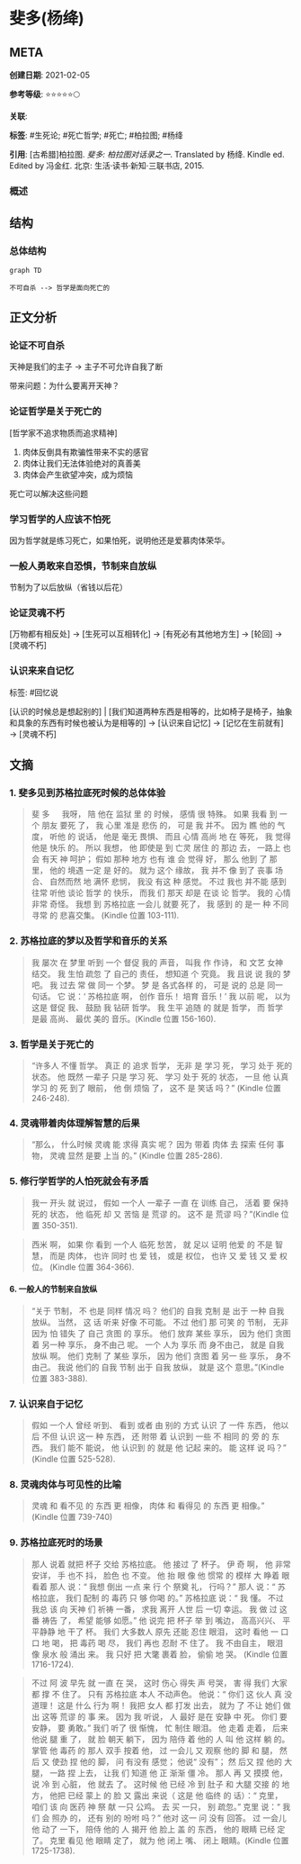 # 斐多(杨绛)

## META

**创建日期**: 2021-02-05

**参考等级**: ⭐⭐⭐⭐⭐🌕

**关联**: 

**标签**: #生死论; #死亡哲学; #死亡; #柏拉图; #杨绛

**引用**: [古希腊]柏拉图. *斐多: 柏拉图对话录之一*. Translated by 杨绛. Kindle ed. Edited by 冯金红. 北京: 生活·读书·新知·三联书店, 2015.

### 概述


## 结构

### 总体结构

```mermaid
graph TD

不可自杀 --> 哲学是面向死亡的
```

## 正文分析

### 论证不可自杀

天神是我们的主子 → 主子不可允许自我了断

带来问题：为什么要离开天神？

### 论证哲学是关于死亡的

[哲学家不追求物质而追求精神] 

1. 肉体反倒具有欺骗性带来不实的感官
2. 肉体让我们无法体验绝对的真善美
3. 肉体会产生欲望冲突，成为烦恼

死亡可以解决这些问题

### 学习哲学的人应该不怕死

因为哲学就是练习死亡，如果怕死，说明他还是爱慕肉体荣华。

### 一般人勇敢来自恐惧，节制来自放纵

节制为了以后放纵（省钱以后花）

### 论证灵魂不朽

[万物都有相反处]  → [生死可以互相转化] → [有死必有其他地方生] → [轮回] → [灵魂不朽]

### 认识来来自记忆

标签: #回忆说

[认识的时候总是想起别的] | [我们知道两种东西是相等的，比如椅子是椅子，抽象和具象的东西有时候也被认为是相等的]  →  [认识来自记忆] → [记忆在生前就有] → [灵魂不朽]





## 文摘

### 1. 斐多见到苏格拉底死时候的总体体验

> 斐 多 　 我呀， 陪 他在 监狱 里 的 时候， 感情 很 特殊。 如果 我看 到 一个 朋友 要死 了， 我 心里 准是 悲伤 的， 可是 我 并不。 因为 瞧 他的 气度， 听他 的 说话， 他是 毫无 畏惧、 而且 心情 高尚 地 在 等死， 我 觉得 他是 快乐 的。 所以 我想， 他 即使是 到 亡灵 居住 的 那边 去， 一路上 也会 有天 神 呵护； 假如 那种 地方 也有 谁 会 觉得 好， 那么 他到 了 那里， 他的 境遇 一定 是 好的。 就为 这个 缘故， 我 并不 像 到了 丧事 场合、 自然而然 地 满怀 悲悯， 我没 有这 种 感觉。 不过 我也 并不能 感到 往常 听他 谈论 哲学 的 快乐， 而我 们 那天 却是 在谈 论 哲学。 我的 心情 非常 奇怪。 我想 到 苏格拉底 一会儿 就要 死了， 我 感到 的 是一 种 不同 寻常 的 悲喜交集。 (Kindle 位置 103-111).
>

### 2. 苏格拉底的梦以及哲学和音乐的关系

>我 屡次 在 梦里 听到 一个 督促 我的 声音， 叫我 作 作诗， 和 文艺 女神 结交。 我 生怕 疏忽 了 自己的 责任， 想知道 个 究竟。 我 且说 说 我的 梦 吧。 我 过去 常 做 同一 个梦。 梦 是 各式各样 的， 可是 说的 总是 同一 句话。 它 说：‘ 苏格拉底 啊， 创作 音乐！ 培育 音乐！’ 我 以前 呢， 以为 这是 督促 我、 鼓励 我 钻研 哲学。 我 生平 追随 的 就是 哲学， 而 哲学 是最 高尚、 最优 美的 音乐。(Kindle 位置 156-160). 

### 3. 哲学是关于死亡的

> “许多人 不懂 哲学。 真正 的 追求 哲学， 无非 是 学习 死， 学习 处于 死的 状态。 他 既然 一辈子 只是 学习 死、 学习 处于 死的 状态， 一旦 他 认真 学习 的 死 到了 眼前， 他 倒 烦恼 了， 这不 是 笑话 吗？” (Kindle 位置 246-248). 
>

### 4. 灵魂带着肉体理解智慧的后果

> “那么， 什么时候 灵魂 能 求得 真实 呢？ 因为 带着 肉体 去 探索 任何 事物， 灵魂 显然 是要 上当 的。” (Kindle 位置 285-286). 
>

### 5. 修行学哲学的人怕死就会有矛盾

> 我一 开头 就 说过， 假如 一个人 一辈子 一直 在 训练 自己， 活着 要 保持 死的 状态， 他 临死 却 又 苦恼 是 荒谬 的。 这不 是 荒谬 吗？”(Kindle 位置 350-351). 
>

> 西米 啊， 如果 你 看到 一个人 临死 愁苦， 就 足以 证明 他爱 的 不是 智慧， 而是 肉体， 也许 同时 也 爱 钱， 或是 权位， 也许 又 爱 钱 又 爱 权位。 (Kindle 位置 364-366). 
>

#### 6. 一般人的节制来自放纵

> “关于 节制， 不 也是 同样 情况 吗？ 他们的 自我 克制 是 出于 一种 自我 放纵。 当然， 这 话 听来 好像 不可能。 不过 他们 那 可笑 的 节制， 无非 因为 怕 错失 了 自己 贪图 的 享乐。 他们 放弃 某些 享乐， 因为 他们 贪图 着 另一种 享乐， 身不由己 呢。 一个 人为 享乐 而 身不由己， 就是 自我 放纵 啊。 他们 克制 了 某些 享乐， 因为 他们 贪图 着 另一 些 享乐， 身不由己。 我说 他们的 自我 节制 出于 自我 放纵， 就是 这个 意思。”(Kindle 位置 383-388). 
>

### 7. 认识来自于记忆

> 假如 一个人 曾经 听到、 看到 或者 由 别的 方式 认识 了 一件 东西， 他以 后 不但 认识 这一 种 东西， 还 附带 着 认识到 一些 不 相同 的 旁 的 东西。 我们 能不 能说， 他 认识到 的 就是 他 记起 来的。 能 这样 说 吗？” (Kindle 位置 525-528). 
>

### 8. 灵魂肉体与可见性的比喻

> 灵魂 和 看不见 的 东西 更 相像， 肉体 和 看得见 的 东西 更 相像。” (Kindle 位置 739-740)

### 9. 苏格拉底死时的场景

> 那人 说着 就把 杯子 交给 苏格拉底。 他 接过 了 杯子。 伊 奇 啊， 他 非常 安详， 手 也不 抖， 脸色 也 不变。 他 抬 眼 像 他 惯常 的 模样 大 睁着 眼看着 那人 说：“ 我想 倒出 一点 来 行 个 祭奠 礼， 行吗？” 那人 说：“ 苏格拉底， 我们 配制 的 毒药 只 够 你喝 的。” 苏格拉底 说：“ 我 懂。 不过 我总 该 向 天神 们 祈祷 一番， 求我 离开 人世 后 一切 幸运。 我 做 过 这 番 祷告 了， 希望 能够 如愿。” 他 说完 把 杯子 举 到 嘴边， 高高兴兴、 平平静静 地 干了 杯。 我们 大多数人 原先 还能 忍住 眼泪， 这时 看他 一 口口 地 喝， 把 毒药 喝 尽， 我们 再也 忍耐 不 住了。 我 不由自主， 眼泪 像 泉水 般 涌出 来。 我 只好 把 大氅 裹着 脸， 偷偷 地 哭。 (Kindle 位置 1716-1724). 
>

> 不过 阿 波 早先 就 一直 在 哭， 这时 伤心 得失 声 号哭， 害 得 我们 大家 都 撑 不 住了。 只有 苏格拉底 本人 不动声色。 他说：“ 你们 这 伙人 真 没 道理！ 这是 什么 行为 啊！ 我把 女人 都 打发 出去， 就为 了 不让 她们 做出 这等 荒谬 的 事 来。 因为 我 听说， 人 最好 是在 安静 中 死。 你们 要 安静， 要 勇敢。” 我们 听了 很 惭愧， 忙 制住 眼泪。 他 走着 走着， 后来 他说 腿 重 了， 就 脸 朝天 躺下， 因为 陪侍 着 他的 人 叫 他 这样 躺 的。 掌管 他 毒药 的 那人 双手 按着 他， 过 一会儿 又 观察 他的 脚 和 腿， 然后 又 使劲 捏 他的 脚， 问 有没有 感觉； 他说“ 没有”； 然 后又 捏 他的 大腿， 一路 捏 上去， 让我 们 知道 他 正 渐渐 僵 冷。 那人 再 又 摸摸 他， 说 冷 到 心脏， 他 就去 了。 这时候 他 已经 冷 到 肚子 和 大腿 交接 的 地方， 他把 已经 蒙上 的 脸 又 露出 来说（ 这是 他 临终 的 话）：“ 克里， 咱们 该 向 医药 神 祭 献 一只 公鸡。 去 买 一只， 别 疏忽。”  克里 说：“ 我们 会 照办 的， 还有 别的 吩咐 吗？” 他对 这一 问 没有 回答。 过 一会儿 他 动了 一下， 陪侍 他的 人 揭开 他 脸上 盖 的 东西， 他的 眼睛 已经 定了。 克里 看见 他 眼睛 定了， 就为 他 闭上 嘴、 闭上 眼睛。(Kindle 位置 1725-1738). 
>